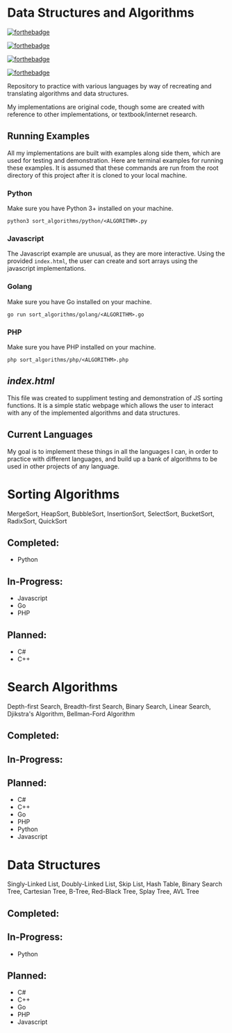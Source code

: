 # Data Structures and Algorithms
[![forthebadge](https://forthebadge.com/images/badges/made-with-python.svg)](https://forthebadge.com)

[![forthebadge](https://forthebadge.com/images/badges/made-with-javascript.svg)](https://forthebadge.com)

[![forthebadge](https://forthebadge.com/images/badges/made-with-go.svg)](https://forthebadge.com)

[![forthebadge](https://forthebadge.com/images/badges/made-with-php.svg)](https://forthebadge.com)

Repository to practice with various languages by way of recreating and translating algorithms and data structures.

My implementations are original code, though some are created with reference to other implementations, or textbook/internet research.

## Running Examples
All my implementations are built with examples along side them, which are used for testing and demonstration. Here are terminal examples for running these examples. It is assumed that these commands are run from the root directory of this project after it is cloned to your local machine.

### **Python**
Make sure you have Python 3+ installed on your machine.
```
python3 sort_algorithms/python/<ALGORITHM>.py
```
### **Javascript**
The Javascript example are unusual, as they are more interactive. Using the provided `index.html`, the user can create and sort arrays using the javascript implementations.
### **Golang**
Make sure you have Go installed on your machine.
```
go run sort_algorithms/golang/<ALGORITHM>.go
```
### **PHP**
Make sure you have PHP installed on your machine.
```
php sort_algorithms/php/<ALGORITHM>.php
```

## *index.html*
This file was created to suppliment testing and demonstration of JS sorting functions. It is a simple static webpage which allows the user to interact with any of the implemented algorithms and data structures.

## Current Languages
My goal is to implement these things in all the languages I can, in order to practice with different languages, and build up a bank of algorithms to be used in other projects of any language.


# Sorting Algorithms
MergeSort, HeapSort, BubbleSort, InsertionSort, SelectSort, BucketSort, RadixSort, QuickSort
## **Completed:**
- Python

## **In-Progress:**
- Javascript
- Go
- PHP

## **Planned:**
- C#
- C++

# Search Algorithms
Depth-first Search, Breadth-first Search, Binary Search, Linear Search, Djikstra's Algorithm, Bellman-Ford Algorithm
## **Completed:**

## **In-Progress:**

## **Planned:**
- C#
- C++
- Go
- PHP
- Python
- Javascript

# Data Structures
Singly-Linked List, Doubly-Linked List, Skip List, Hash Table, Binary Search Tree, Cartesian Tree, B-Tree, Red-Black Tree, Splay Tree, AVL Tree
## **Completed:**

## **In-Progress:**
- Python

## **Planned:**
- C#
- C++
- Go
- PHP
- Javascript



